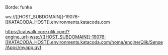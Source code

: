 Borde: funka

ws://[[HOST_SUBDOMAIN]]-19076-[[KATACODA_HOST]].environments.katacoda.com

 https://catwalk.core.qlik.com/?engine_url=wss://[[HOST_SUBDOMAIN]]-19076-[[KATACODA_HOST]].environments.katacoda.com/home/engine/Qlik/Sense/Apps/myapp.qvf